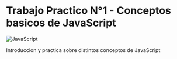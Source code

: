 # Trabajo Practico N°1 - Conceptos basicos de JavaScript

![JavaScript](https://www.akademus.es/blog/wp-content/uploads/2018/07/java.png)

Introduccion y practica sobre distintos conceptos de JavaScript
